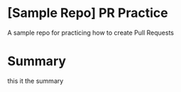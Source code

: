 # [Sample Repo] PR Practice
A sample repo for practicing how to create Pull Requests


# Summary
this it the summary



